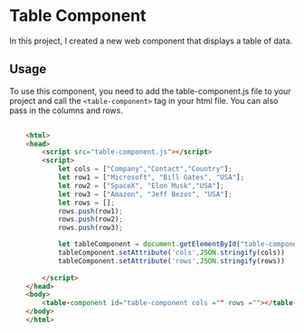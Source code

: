 # Table Component

In this project, I created a new web component that displays a table of data.

## Usage
To use this component, you need to add the table-component.js file to your project and 
call the  ```<table-component>```  tag in your html file. You can also pass in the columns and rows.

```html
    
    <html>
    <head>
        <script src="table-component.js"></script>  
        <script>
            let cols = ["Company","Contact","Country"];
            let row1 = ["Microsoft", "Bill Gates", "USA"];
            let row2 = ["SpaceX", "Elon Musk","USA"];
            let row3 = ["Amazon", "Jeff Bezos", "USA"];
            let rows = [];
            rows.push(row1);
            rows.push(row2);
            rows.push(row3);

            let tableComponent = document.getElementById("table-component");
            tableComponent.setAttribute('cols',JSON.stringify(cols))
            tableComponent.setAttribute('rows',JSON.stringify(rows))
            
        </script>
    </head>
    <body>
        <table-component id="table-component cols ="" rows =""></table-component>
    </body>
    </html>

